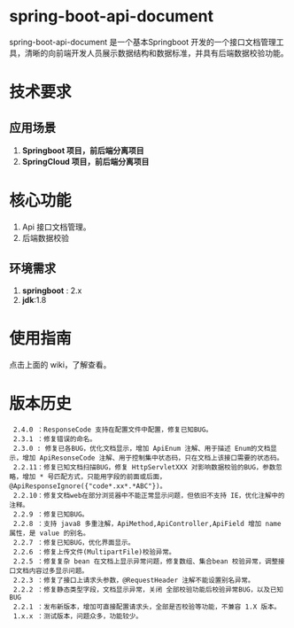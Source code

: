 # spring-boot-api-document
spring-boot-api-document 是一个基本Springboot 开发的一个接口文档管理工具，清晰的向前端开发人员展示数据结构和数据标准，并具有后端数据校验功能。

# 技术要求
## 应用场景
1. **Springboot 项目，前后端分离项目**
2. **SpringCloud 项目，前后端分离项目**

# 核心功能
 1. Api 接口文档管理。
 2. 后端数据校验

## 环境需求
 1. **springboot** : 2.x
 2. **jdk**:1.8

# 使用指南
点击上面的 wiki，了解查看。

# 版本历史
```
 2.4.0 ：ResponseCode 支持在配置文件中配置，修复已知BUG。
 2.3.1 ：修复错误的命名。
 2.3.0 : 修复已各BUG，优化文档显示，增加 ApiEnum 注解、用于描述 Enum的文档显示，增加 ApiResonseCode 注解、用于控制集中状态码，只在文档上该接口需要的状态码。 
 2.2.11：修复已知文档扫描BUG，修复 HttpServletXXX 对影响数据校验的BUG，参数忽略，增加 * 号匹配方式，只能用字段的前面或后面， @ApiResponseIgnore({"code*.xx*.*ABC"})。
 2.2.10：修复文档web在部分浏览器中不能正常显示问题，但依旧不支持 IE，优化注解中的注释。
 2.2.9 ：修复已知BUG。
 2.2.8 ：支持 java8 多重注解，ApiMethod,ApiController,ApiField 增加 name 属性，是 value 的别名。
 2.2.7 ：修复已知BUG，优化界面显示。
 2.2.6 ：修复上传文件(MultipartFile)校验异常。
 2.2.5 ：修复复杂 bean 在文档上显示异常问题，修复数组、集合bean 校验异常，调整接口文档内容过多显示问题。
 2.2.3 ：修复了接口上请求头参数，@RequestHeader 注解不能设置别名异常。
 2.2.2 ：修复静态类型字段，文档显示异常，关闭 全部校验功能后校验异常BUG，以及已知BUG
 2.2.1 ：发布新版本，增加可直接配置请求头，全部是否校验等功能，不兼容 1.X 版本。
 1.x.x ：测试版本，问题众多，功能较少。
```
